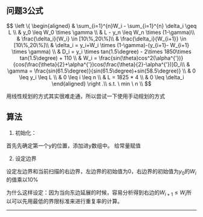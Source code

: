 ## 问题3公式

$$
\left \{
    \begin{aligned}
& \sum_{i=1}^{n}W_i - \sum_{i=1}^{n} \delta_i \geq L \\
& y_0 \leq W_0 \times \gamma \\ 
& L - y_n \leq W_n \times (1-\gamma)\\
& \frac{\delta_i}{W_i} \in [10\%,20\%]\\
& \frac{\delta_i}{W_{i+1}} \in [10\%,20\%]\\
& \delta_i = y_i+W_i \times (1-\gamma)-(y_{i+1}- W_{i+1} \times \gamma) \\
& D_i = y_i \times tan(1.5\degree) - 2\times 1850\times tan(1.5\degree) + 110 \\
& W_i = \frac{sin(\theta)cos^2(\alpha^{'})}{cos(\frac{\theta}{2}+\alpha^{'})cos(\frac{\theta}{2}-\alpha^{'})}D_i\\
& \gamma = \frac{sin(61.5\degree)}{sin(61.5\degree)+sin(58.5\degree)} \\
& 0 \leq y_i \leq L \\
& 0 \leq i \leq n \\
& L = 1825 * 4 \\ 
& 0 \leq \delta_i 
    \end{aligned}
\right .\\ 
s.t. \ min \ n \\
$$

用线性规划的方式其实很难走通，所以尝试一下使用手动规划的方式

## 算法

1. 初始化：

首先先确定第一个y的位置，添加进y数组中。
给常量赋值

2. 设定边界

设定左边界和当前扫描的右边界，左边界的初始值为0，右边界的初始值为$y_0$的$W_i$的值乘以10%

为什么这样设定：因为当向东边延展的时候，容易分析得到右边的$W_{i+1} \leq W_i$所以可以先用最低的界限标准来进行重复率的计算。

---

